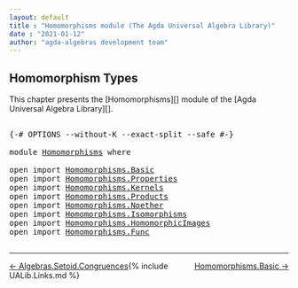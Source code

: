 ```yaml
---
layout: default
title : "Homomorphisms module (The Agda Universal Algebra Library)"
date : "2021-01-12"
author: "agda-algebras development team"
---
```


## <a id="homomorphism-types">Homomorphism Types</a>

This chapter presents the [Homomorphisms][] module of the [Agda Universal Algebra Library][].

<pre class="Agda">

<a id="318" class="Symbol">{-#</a> <a id="322" class="Keyword">OPTIONS</a> <a id="330" class="Pragma">--without-K</a> <a id="342" class="Pragma">--exact-split</a> <a id="356" class="Pragma">--safe</a> <a id="363" class="Symbol">#-}</a>

<a id="368" class="Keyword">module</a> <a id="375" href="Homomorphisms.html" class="Module">Homomorphisms</a> <a id="389" class="Keyword">where</a>

<a id="396" class="Keyword">open</a> <a id="401" class="Keyword">import</a> <a id="408" href="Homomorphisms.Basic.html" class="Module">Homomorphisms.Basic</a>
<a id="428" class="Keyword">open</a> <a id="433" class="Keyword">import</a> <a id="440" href="Homomorphisms.Properties.html" class="Module">Homomorphisms.Properties</a>
<a id="465" class="Keyword">open</a> <a id="470" class="Keyword">import</a> <a id="477" href="Homomorphisms.Kernels.html" class="Module">Homomorphisms.Kernels</a>
<a id="499" class="Keyword">open</a> <a id="504" class="Keyword">import</a> <a id="511" href="Homomorphisms.Products.html" class="Module">Homomorphisms.Products</a>
<a id="534" class="Keyword">open</a> <a id="539" class="Keyword">import</a> <a id="546" href="Homomorphisms.Noether.html" class="Module">Homomorphisms.Noether</a>
<a id="568" class="Keyword">open</a> <a id="573" class="Keyword">import</a> <a id="580" href="Homomorphisms.Isomorphisms.html" class="Module">Homomorphisms.Isomorphisms</a>
<a id="607" class="Keyword">open</a> <a id="612" class="Keyword">import</a> <a id="619" href="Homomorphisms.HomomorphicImages.html" class="Module">Homomorphisms.HomomorphicImages</a>
<a id="651" class="Keyword">open</a> <a id="656" class="Keyword">import</a> <a id="663" href="Homomorphisms.Func.html" class="Module">Homomorphisms.Func</a>

</pre>

--------------------------------------

<span style="float:left;">[← Algebras.Setoid.Congruences](Algebras.Setoid.Congruences.html)</span>
<span style="float:right;">[Homomorphisms.Basic →](Homomorphisms.Basic.html)</span>

{% include UALib.Links.md %}
